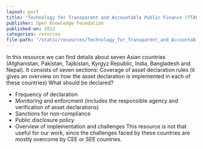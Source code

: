 ```yaml
---
layout: post
title: "Technology for Transparent and Accountable Public Finance (TTAPF)"
publisher: Open Knowledge Foundation
published-on: 2012
categories: resorces
file-path: "/static/resources/Technology_for_Transparent_and_Accountable_Public_Finance_Global_Initiative_for_Fiscal_Transparency_Report.pdf"
---
```

In this resource we can find details about seven Asian countries (Afghanistan, Pakistan, Tajikistan, Kyrgyz Republic, India, Bangladesh and Nepal). It consists of seven sections: 
Coverage of asset declaration rules (it gives an overview on how the asset declaration is implemented in each of these countries)
What should be declared? 
- Frequency of declaration
- Monitoring and enforcment (includes the responsible agency and verification of asset declarations)
- Sanctions for non-compliance
- Public disclosure policy
- Overview of implementation and challenges
This resource is not that useful for our work, since the challenges faced by these countries are mostly overcome by CEE or SEE countries. 